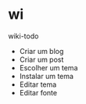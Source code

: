 # wi
wiki-todo

- Criar um blog
- Criar um post
- Escolher um tema
- Instalar um tema 
- Editar tema
- Editar fonte